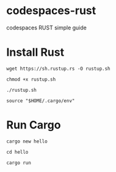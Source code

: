 # codespaces-rust

codespaces RUST simple guide

# Install Rust

```
wget https://sh.rustup.rs -O rustup.sh
```

```
chmod +x rustup.sh
```

```
./rustup.sh
```

```
source "$HOME/.cargo/env"
```

# Run Cargo

```
cargo new hello
```

```
cd hello
```

```
cargo run
```

